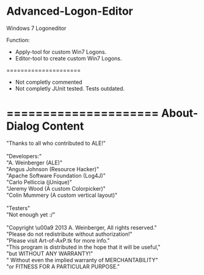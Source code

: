 Advanced-Logon-Editor
=====================

Windows 7 Logoneditor

Function: <br/>
- Apply-tool for custom Win7 Logons.
- Editor-tool to create custom Win7 Logons.

=====================
- Not completly commented
- Not completly JUnit tested. Tests outdated.

=====================
About-Dialog Content
=====================
"Thanks to all who contributed to ALE!" <br/> <br/>
"Developers:" <br/>
"A. Weinberger (ALE)" <br/>
"Angus Johnson (Resource Hacker)" <br/>
"Apache Software Foundation (Log4J)" <br/>
"Carlo Pelliccia (jUnique)" <br/>
"Jeremy Wood (A custom Colorpicker)" <br/>
"Colin Mummery (A custom vertical layout)" <br/> <br/>
"Testers" <br/>
"Not enough yet :/" <br/> <br/>
"Copyright \u00a9 2013 A. Weinberger, All rights reserved." <br/>
"Please do not redistribute without authorization!" <br/>
"Please visit Art-of-AxP.tk for more info." <br/>
"This program is distributed in the hope that it will be useful," <br/>
"but WITHOUT ANY WARRANTY!" <br/>
" Without even the implied warranty of MERCHANTABILITY" <br/>
"or FITNESS FOR A PARTICULAR PURPOSE." <br/>
